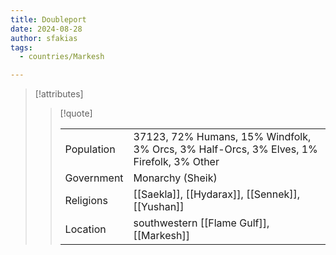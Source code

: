```yaml
---
title: Doubleport
date: 2024-08-28
author: sfakias
tags:
  - countries/Markesh

---
```

> [!attributes]
> 
> > [!quote]
> >
> > | | |
> > | --- | --- |
> > | Population | 37123, 72% Humans, 15% Windfolk, 3% Orcs, 3% Half-Orcs, 3% Elves, 1% Firefolk, 3% Other |
> > | Government | Monarchy (Sheik) |
> > | Religions | [[Saekla]], [[Hydarax]], [[Sennek]], [[Yushan]] |
> > | Location | southwestern [[Flame Gulf]], [[Markesh]] |
